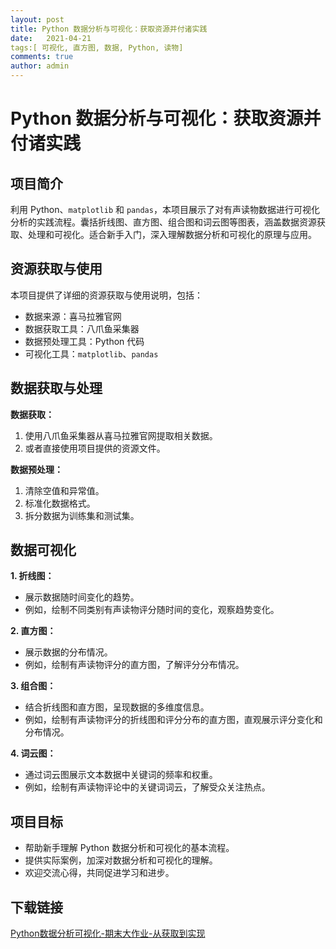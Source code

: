 ```yaml
---
layout: post
title: Python 数据分析与可视化：获取资源并付诸实践
date:   2021-04-21
tags:[ 可视化, 直方图, 数据, Python, 读物]
comments: true
author: admin
---
```

# Python 数据分析与可视化：获取资源并付诸实践

## 项目简介

利用 Python、`matplotlib` 和 `pandas`，本项目展示了对有声读物数据进行可视化分析的实践流程。囊括折线图、直方图、组合图和词云图等图表，涵盖数据资源获取、处理和可视化。适合新手入门，深入理解数据分析和可视化的原理与应用。

## 资源获取与使用

本项目提供了详细的资源获取与使用说明，包括：

* 数据来源：喜马拉雅官网
* 数据获取工具：八爪鱼采集器
* 数据预处理工具：Python 代码
* 可视化工具：`matplotlib`、`pandas`

## 数据获取与处理

**数据获取：**

1. 使用八爪鱼采集器从喜马拉雅官网提取相关数据。
2. 或者直接使用项目提供的资源文件。

**数据预处理：**

1. 清除空值和异常值。
2. 标准化数据格式。
3. 拆分数据为训练集和测试集。

## 数据可视化

**1. 折线图：**

* 展示数据随时间变化的趋势。
* 例如，绘制不同类别有声读物评分随时间的变化，观察趋势变化。

**2. 直方图：**

* 展示数据的分布情况。
* 例如，绘制有声读物评分的直方图，了解评分分布情况。

**3. 组合图：**

* 结合折线图和直方图，呈现数据的多维度信息。
* 例如，绘制有声读物评分的折线图和评分分布的直方图，直观展示评分变化和分布情况。

**4. 词云图：**

* 通过词云图展示文本数据中关键词的频率和权重。
* 例如，绘制有声读物评论中的关键词词云，了解受众关注热点。

## 项目目标

* 帮助新手理解 Python 数据分析和可视化的基本流程。
* 提供实际案例，加深对数据分析和可视化的理解。
* 欢迎交流心得，共同促进学习和进步。

## 下载链接

[Python数据分析可视化-期末大作业-从获取到实现](https://pan.quark.cn/s/bac1a3a4d1d4)